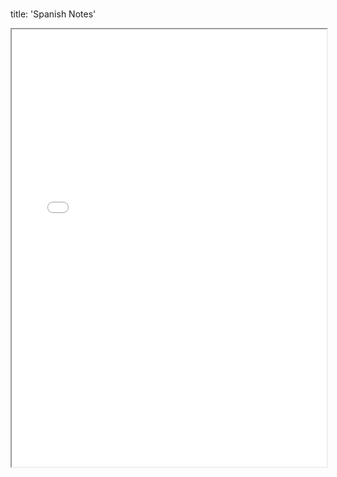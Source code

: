 # 

title: 'Spanish Notes'

<iframe src="./note.pdf" width="100%" height="700px">This browser does not support pdfs</iframe>


